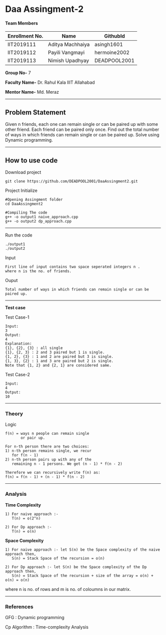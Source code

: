 # Daa Assingment-2
#### Team Members

|Enrollment No.|Name|GithubId|
|--------------|----|--------|
|IIT2019111|Aditya Machhaiya|asingh1601|
|IIT2019112|Payili Vangmayi|hermoine2002|
|IIT2019113|Nimish Upadhyay|DEADPOOL2001|

**Group No-** 7

**Faculty Name-** Dr. Rahul Kala IIIT Allahabad

**Mentor Name-** Md. Meraz

---
## Problem Statement
Given n friends, each one can remain single or can be paired up with some other friend. Each friend can be paired only once. Find out the total number of ways in which friends can remain single or can be paired up. Solve using Dynamic programming.

---
## How to use code

Download project
```
git clone https://github.com/DEADPOOL2001/DaaAssingment2.git
```
Project Initialize 
```
#Opening Assingment folder
cd DaaAssingment2

#Compiling The code
g++ -o output1 naive_approach.cpp
g++ -o output2 dp_approach.cpp
```
---

Run the code
```
./output1
./output2
```
Input
```
First line of input contains two space seperated integers n .
where n is the no. of friends.
```
Ouput 
```
Total number of ways in which friends can remain single or can be paired up.
```
---
**Test case**

Test Case-1
```
Input:
3
Output:
4
Explanation:
{1}, {2}, {3} : all single
{1}, {2, 3} : 2 and 3 paired but 1 is single.
{1, 2}, {3} : 1 and 2 are paired but 3 is single.
{1, 3}, {2} : 1 and 3 are paired but 2 is single.
Note that {1, 2} and {2, 1} are considered same.
```

Test Case-2
```
Input:
4
Output:
10
```
---
### Theory

Logic
```
f(n) = ways n people can remain single 
       or pair up.

For n-th person there are two choices:
1) n-th person remains single, we recur 
   for f(n - 1)
2) n-th person pairs up with any of the 
   remaining n - 1 persons. We get (n - 1) * f(n - 2)

Therefore we can recursively write f(n) as:
f(n) = f(n - 1) + (n - 1) * f(n - 2)

```
---
### Analysis

**Time Complexity**
```
1) For naive approach :- 
   T(n) = o(2^n)

2) For Dp approach :- 
   T(n) = o(n)
```
**Space Complexity**
```
1) For naive approach :- let S(n) be the Space complexity of the naive approach then,
   S(n) = Stack Space of the recursion = o(n)

2) For Dp approach :- let S(n) be the Space complexity of the Dp approach then,
   S(n) = Stack Space of the recursion + size of the array = o(n) + o(n) = o(n)
```
where n is no. of rows and m is no. of coloumns in our matrix.

---
### References

GFG : Dynamic programming

Cp Algorithm : Time-complexity Analysis

